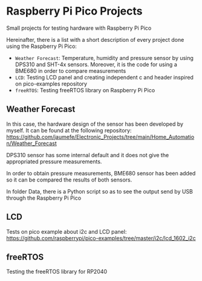 # Raspberry Pi Pico Projects

Small projects for testing hardware with Raspberry Pi Pico

Hereinafter, there is a list with a short description of every project done using the Raspberry Pi Pico:
* `Weather Forecast`: Temperature, humidity and pressure sensor by using DPS310 and SHT-4x sensors. Moreover, it is the code for using a BME680 in order to compare measurements
* `LCD`: Testing LCD panel and creating independent c and header inspired on pico-examples repository
* `freeRTOS`: Testing freeRTOS library on Raspberry Pi Pico

## Weather Forecast
In this case, the hardware design of the sensor has been developed by myself. It can be found at the following repository: https://github.com/jaumefe/Electronic_Projects/tree/main/Home_Automation/Weather_Forecast

DPS310 sensor has some internal default and it does not give the appropriated pressure measurements.

In order to obtain pressure measurements, BME680 sensor has been added so it can be compared the results of both sensors.

In folder Data, there is a Python script so as to see the output send by USB through the Raspberry Pi Pico

## LCD
Tests on pico example about i2c and LCD panel: https://github.com/raspberrypi/pico-examples/tree/master/i2c/lcd_1602_i2c

## freeRTOS
Testing the freeRTOS library for RP2040
